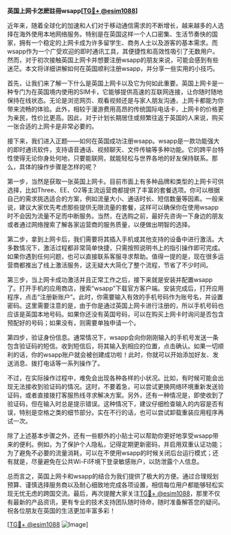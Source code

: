 **英国上网卡怎麽註冊wsapp[[TG💪+ @esim1088](https://t.me/s/esim1088)]**

近年来，随着全球化的加速和人们对于移动通信需求的不断增长，越来越多的人选择在海外使用本地网络服务。特别是在英国这样一个人口密集、生活节奏快的国家，拥有一个稳定的上网卡成为许多留学生、商务人士以及游客的基本需求。而wsapp作为一个广受欢迎的即时通讯工具，其便捷性和高效性吸引了无数用户。然而，对于初次接触英国上网卡并想要注册wsapp的朋友来说，可能会感到有些迷茫。本文将详细讲解如何在英国顺利注册wsapp，并分享一些实用的小技巧。

首先，让我们来了解一下什么是英国上网卡以及它为何如此重要。英国上网卡是一种专门为在英国境内使用的SIM卡，它能够提供高速的互联网连接，让你随时随地保持在线状态。无论是浏览网页、观看视频还是与家人朋友沟通，上网卡都能为你带来流畅的体验。此外，相较于漫游费用高昂的传统国际电话卡，上网卡的价格更为亲民，性价比更高。因此，对于计划长期居住或频繁往返于英国的人来说，购买一张合适的上网卡是非常必要的。

接下来，我们进入正题——如何在英国成功注册wsapp。wsapp是一款功能强大的即时通讯软件，支持语音通话、视频聊天、文件传输等多种功能。它的跨平台特性使得无论你身处何地，只要能联网，就能轻松与世界各地的好友保持联系。那么，具体的操作步骤是怎样的呢？

第一步，当然是获取一张英国上网卡。目前市面上有多种品牌和类型的上网卡可供选择，比如Three、EE、O2等主流运营商都提供了丰富的套餐选项。你可以根据自己的需求挑选适合的方案，例如流量大小、通话时长、短信数量等因素。一般来说，建议大家优先考虑那些提供无限流量的套餐，这样可以确保你在使用wsapp时不会因为流量不足而中断服务。当然，在选购之前，最好先咨询一下身边的朋友或者通过网络搜索了解各家运营商的服务质量，以便做出明智的选择。

第二步，拿到上网卡后，我们需要将其插入手机或其他支持的设备中进行激活。大多数情况下，激活过程都非常简单快捷，只需按照说明书上的指引操作即可完成。如果你遇到任何问题，也可以直接联系客服寻求帮助。值得一提的是，现在很多运营商都推出了线上激活服务，这无疑大大简化了整个流程，节省了不少时间。

第三步，当上网卡成功激活并且正常工作之后，接下来就是安装并配置wsapp了。打开手机的应用商店，搜索“wsapp”下载官方客户端。安装完成后，打开应用程序，点击“注册新账户”。此时，你需要输入有效的手机号码作为账号名，并设置密码。这里需要注意的是，由于你是通过英国上网卡进行注册的，所以手机号码也应该是英国本地号码。如果你还没有英国号码，可以在购买上网卡时询问是否包含预配好的号码；如果没有，则需要单独申请一个。

第四步，验证身份信息。通常情况下，wsapp会向你刚刚输入的手机号发送一条包含验证码的短信。收到短信后，将其输入到相应的位置，点击确认。如果一切顺利的话，你的wsapp账户就会被创建成功啦！此时，你就可以开始添加好友、发送消息、拨打电话等一系列操作了。

不过，在实际操作过程中，难免会出现各种各样的小状况。比如，有时候可能会出现无法接收到验证码的情况。这时，不要着急，可以尝试更换网络环境重新发送验证码，或者直接拨打客服热线寻求解决方案。另外，还有一种情况是，即使收到了验证码，但在输入时总是提示错误。这种情况下，建议仔细检查输入的内容是否有误，特别是空格之类的细节部分。实在不行的话，也可以尝试卸载重装应用程序再试一次。

除了上述基本步骤之外，还有一些额外的小贴士可以帮助你更好地享受wsapp带来的便利。例如，为了保护个人隐私，记得定期更新密码，并启用双重认证功能；为了避免不必要的流量消耗，可以在不使用wsapp的时候关闭后台运行模式；还有就是，尽量避免在公共Wi-Fi环境下登录敏感账户，以防泄露个人信息。

总而言之，英国上网卡和wsapp的结合为我们提供了极大的方便。通过合理规划预算、谨慎选择服务商以及耐心细致地完成各项设置，相信每位用户都能够轻松实现无忧无虑的跨国交流。最后，再次提醒大家关注[TG💪+ @esim1088](https://t.me/s/esim1088)，那里不仅有最新的产品资讯，更有专业的技术支持团队随时待命，随时准备解答您的疑问。祝各位朋友在英国的生活更加丰富多彩！

[[TG💪+ @esim1088](https://t.me/s/esim1088) ![Image](https://i.postimg.cc/4NQfJmqS/Snipaste-2025-05-13-00-14-12.png)]